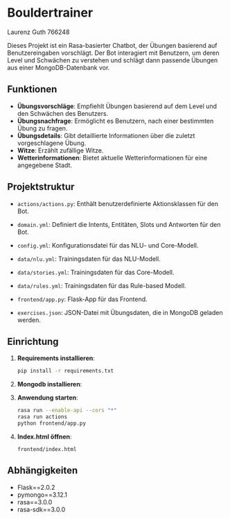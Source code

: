 # Bouldertrainer

Laurenz Guth 766248

Dieses Projekt ist ein Rasa-basierter Chatbot, der Übungen basierend auf 
Benutzereingaben vorschlägt. Der Bot interagiert mit Benutzern, um 
deren Level und Schwächen zu verstehen und schlägt dann passende 
Übungen aus einer MongoDB-Datenbank vor. 

## Funktionen

- **Übungsvorschläge**: Empfiehlt Übungen basierend auf dem Level und den Schwächen des Benutzers.
- **Übungsnachfrage**: Ermöglicht es Benutzern, nach einer bestimmten Übung zu fragen.
- **Übungsdetails**: Gibt detaillierte Informationen über die zuletzt vorgeschlagene Übung.
- **Witze**: Erzählt zufällige Witze.
- **Wetterinformationen**: Bietet aktuelle Wetterinformationen für eine angegebene Stadt.


## Projektstruktur

- `actions/actions.py`: Enthält benutzerdefinierte Aktionsklassen für den Bot.
- `domain.yml`: Definiert die Intents, Entitäten, Slots und Antworten für den Bot.
- `config.yml`: Konfigurationsdatei für das NLU- und Core-Modell.
- `data/nlu.yml`: Trainingsdaten für das NLU-Modell.
- `data/stories.yml`: Trainingsdaten für das Core-Modell.
- `data/rules.yml`: Trainingsdaten für das Rule-based Modell.
- `frontend/app.py`: Flask-App für das Frontend.

- `exercises.json`: JSON-Datei mit Übungsdaten, die in MongoDB geladen werden.

## Einrichtung

1. **Requirements installieren**:
    ```sh
    pip install -r requirements.txt
    ```

3. **Mongodb installieren**:
   

4. **Anwendung starten**:
    ```sh
    rasa run --enable-api --cors "*"
    rasa run actions
    python frontend/app.py
    ```
5. **Index.html öffnen**:
    ```
    frontend/index.html
    ```

## Abhängigkeiten

- Flask==2.0.2
- pymongo==3.12.1
- rasa==3.0.0
- rasa-sdk==3.0.0
